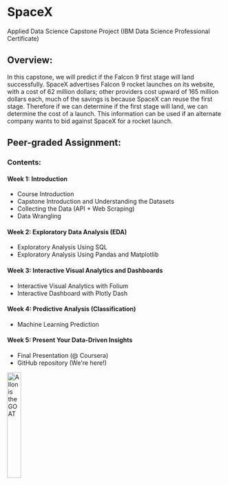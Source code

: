 # SpaceX
Applied Data Science Capstone Project (IBM Data Science Professional Certificate)

## Overview:
In this capstone, we will predict if the Falcon 9 first stage will land successfully. SpaceX advertises Falcon 9 rocket launches on its website, with a cost of 62 million dollars; other providers cost upward of 165 million dollars each, much of the savings is because SpaceX can reuse the first stage. Therefore if we can determine if the first stage will land, we can determine the cost of a launch. This information can be used if an alternate company wants to bid against SpaceX for a rocket launch. 

## Peer-graded Assignment:
### Contents:
#### Week 1: Introduction
- Course Introduction
- Capstone Introduction and Understanding the Datasets
- Collecting the Data (API + Web Scraping)
- Data Wrangling
#### Week 2: Exploratory Data Analysis (EDA)
- Exploratory Analysis Using SQL
- Exploratory Analysis Using Pandas and Matplotlib
#### Week 3: Interactive Visual Analytics and Dashboards
- Interactive Visual Analytics with Folium
- Interactive Dashboard with Plotly Dash
#### Week 4: Predictive Analysis (Classification)
- Machine Learning Prediction
#### Week 5: Present Your Data-Driven Insights  
- Final Presentation (@ Coursera)
- GitHub repository (We're here!)

<img src="https://miro.medium.com/max/1400/1*aQWkjyO9eBgNjbKjI2MCbA.jpeg" width="25%" height="25%" alt="Allon is the GOAT">

